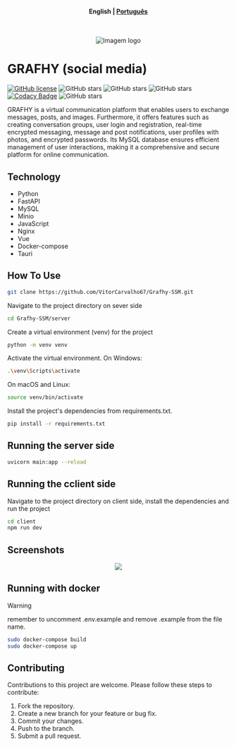 <h4 align="center">
    <p>
        <b>English</b> |
        <a href="https://github.com/VitorCarvalho67/Grafhy-SSM/blob/main/README_pt-br.md">Рortuguês</a>
      </p>
 </h4>

<p align="center">
  <img src="https://github.com/VitorCarvalho67/Grafhy-SSM/assets/102667323/a10aa288-747e-4b3f-9ca5-1d7da1fba175" alt="Imagem logo" />
</p>

# GRAFHY (social media)

[![GitHub license](https://img.shields.io/github/license/vitorcarvalho67/Grafhy-SSM)](vitorcarvalho67/Grafhy-SSM/blob/master/LICENSE) ![GitHub stars](https://img.shields.io/github/stars/vitorcarvalho67/Grafhy-SSM) ![GitHub stars](https://img.shields.io/github/languages/count/vitorcarvalho67/Grafhy-SSM) ![GitHub stars](https://img.shields.io/github/languages/top/vitorcarvalho67/Grafhy-SSM) [![Codacy Badge](https://app.codacy.com/project/badge/Grade/2e2a5e150f9b4af3b6c95070f6526e01)](https://app.codacy.com/gh/VitorCarvalho67/Grafhy-SSM/dashboard?utm_source=gh&utm_medium=referral&utm_content=&utm_campaign=Badge_grade) ![GitHub stars](https://img.shields.io/github/repo-size/vitorcarvalho67/Grafhy-SSM) 

GRAFHY is a virtual communication platform that enables users to exchange messages, posts, and images. Furthermore, it offers features such as creating conversation groups, user login and registration, real-time encrypted messaging, message and post notifications, user profiles with photos, and encrypted passwords. Its MySQL database ensures efficient management of user interactions, making it a comprehensive and secure platform for online communication.

## Technology
- Python
- FastAPI
- MySQL
- Minio
- JavaScript
- Nginx
- Vue
- Docker-compose
- Tauri

## How To Use
```bash
git clone https://github.com/VitorCarvalho67/Grafhy-SSM.git
```

Navigate to the project directory on sever side
```bash
cd Grafhy-SSM/server
```

Create a virtual environment (venv) for the project
```bash
python -m venv venv
```

Activate the virtual environment.
On Windows:
```bash
.\venv\Scripts\activate
```

On macOS and Linux:
```bash
source venv/bin/activate
```

Install the project's dependencies from requirements.txt.
```bash
pip install -r requirements.txt
```

## Running the server side
```bash
uvicorn main:app --reload
```

## Running the cclient side
Navigate to the project directory on client side, install the dependencies and run the project

```bash
cd client
npm run dev
```

## Screenshots
<p align="center">
  <img src="https://github.com/VitorCarvalho67/Barium/assets/102667323/79d3aebc-ebba-43e0-9bec-19c4ccffd721"/>
</p>

## Running with docker

>[!WARNING]
> remember to uncomment .env.example and remove .example from the file name.

```bash
sudo docker-compose build
sudo docker-compose up
```

## Contributing
Contributions to this project are welcome. Please follow these steps to contribute:

1. Fork the repository.
2. Create a new branch for your feature or bug fix.
3. Commit your changes.
4. Push to the branch.
5. Submit a pull request.
